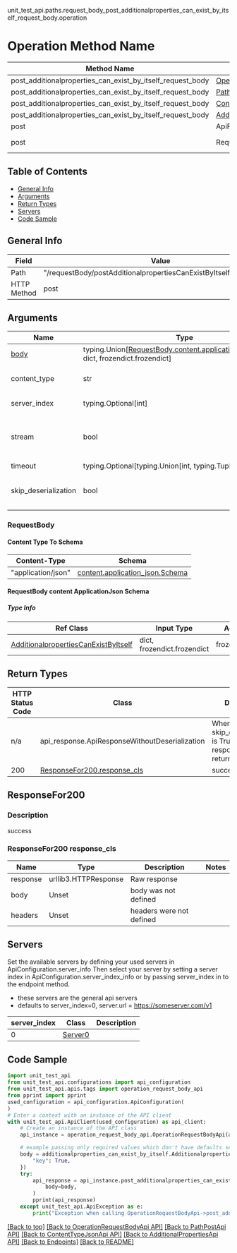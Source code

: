 unit_test_api.paths.request_body_post_additionalproperties_can_exist_by_itself_request_body.operation
# Operation Method Name

| Method Name | Api Class | Notes |
| ----------- | --------- | ----- |
| post_additionalproperties_can_exist_by_itself_request_body | [OperationRequestBodyApi](../../apis/tags/operation_request_body_api.md) | This api is only for tag=operation.requestBody |
| post_additionalproperties_can_exist_by_itself_request_body | [PathPostApi](../../apis/tags/path_post_api.md) | This api is only for tag=path.post |
| post_additionalproperties_can_exist_by_itself_request_body | [ContentTypeJsonApi](../../apis/tags/content_type_json_api.md) | This api is only for tag=contentType_json |
| post_additionalproperties_can_exist_by_itself_request_body | [AdditionalPropertiesApi](../../apis/tags/additional_properties_api.md) | This api is only for tag=additionalProperties |
| post | ApiForPost | This api is only for this endpoint |
| post | RequestBodyPostAdditionalpropertiesCanExistByItselfRequestBody | This api is only for path=/requestBody/postAdditionalpropertiesCanExistByItselfRequestBody |

## Table of Contents
- [General Info](#general-info)
- [Arguments](#arguments)
- [Return Types](#return-types)
- [Servers](#servers)
- [Code Sample](#code-sample)

## General Info
| Field | Value |
| ----- | ----- |
| Path | "/requestBody/postAdditionalpropertiesCanExistByItselfRequestBody" |
| HTTP Method | post |

## Arguments

Name | Type | Description  | Notes
------------- | ------------- | ------------- | -------------
[body](#requestbody) | typing.Union[[RequestBody.content.application_json.schema](#RequestBody-content-applicationjson-schema), dict, frozendict.frozendict] | required |
content_type | str | optional, default is 'application/json' | Selects the schema and serialization of the request body
server_index | typing.Optional[int] | default is None | Allows one to select a different [server](#servers). If not None, must be one of [0]
stream | bool | default is False | if True then the response.content will be streamed and loaded from a file like object. When downloading a file, set this to True to force the code to deserialize the content to a FileSchema file
timeout | typing.Optional[typing.Union[int, typing.Tuple]] | default is None | the timeout used by the rest client
skip_deserialization | bool | default is False | when True, headers and body will be unset and an instance of api_response.ApiResponseWithoutDeserialization will be returned

### RequestBody

#### Content Type To Schema
Content-Type | Schema
------------ | -------
"application/json" | [content.application_json.Schema](#requestbody-content-applicationjson-schema)

#### RequestBody content ApplicationJson Schema

##### Type Info
Ref Class | Input Type | Accessed Type | Description
--------- | ---------- | ------------- | ------------
[AdditionalpropertiesCanExistByItself](../../components/schema/additionalproperties_can_exist_by_itself.md) | dict, frozendict.frozendict | frozendict.frozendict |

## Return Types

HTTP Status Code | Class | Description
------------- | ------------- | -------------
n/a | api_response.ApiResponseWithoutDeserialization | When skip_deserialization is True this response is returned
200 | [ResponseFor200.response_cls](#responsefor200-response_cls) | success

## ResponseFor200

### Description
success

### ResponseFor200 response_cls
Name | Type | Description  | Notes
------------- | ------------- | ------------- | -------------
response | urllib3.HTTPResponse | Raw response |
body | Unset | body was not defined |
headers | Unset | headers were not defined |

## Servers

Set the available servers by defining your used servers in ApiConfiguration.server_info
Then select your server by setting a server index in ApiConfiguration.server_index_info or by
passing server_index in to the endpoint method.
- these servers are the general api servers
- defaults to server_index=0, server.url = https://someserver.com/v1

server_index | Class | Description
------------ | ----- | ------------
0 | [Server0](../../servers/server_0.md) |

## Code Sample

```python
import unit_test_api
from unit_test_api.configurations import api_configuration
from unit_test_api.apis.tags import operation_request_body_api
from pprint import pprint
used_configuration = api_configuration.ApiConfiguration(
)
# Enter a context with an instance of the API client
with unit_test_api.ApiClient(used_configuration) as api_client:
    # Create an instance of the API class
    api_instance = operation_request_body_api.OperationRequestBodyApi(api_client)

    # example passing only required values which don't have defaults set
    body = additionalproperties_can_exist_by_itself.AdditionalpropertiesCanExistByItself({
        "key": True,
    })
    try:
        api_response = api_instance.post_additionalproperties_can_exist_by_itself_request_body(
            body=body,
        )
        pprint(api_response)
    except unit_test_api.ApiException as e:
        print("Exception when calling OperationRequestBodyApi->post_additionalproperties_can_exist_by_itself_request_body: %s\n" % e)
```

[[Back to top]](#top)
[[Back to OperationRequestBodyApi API]](../../apis/tags/operation_request_body_api.md)
[[Back to PathPostApi API]](../../apis/tags/path_post_api.md)
[[Back to ContentTypeJsonApi API]](../../apis/tags/content_type_json_api.md)
[[Back to AdditionalPropertiesApi API]](../../apis/tags/additional_properties_api.md)
[[Back to Endpoints]](../../../README.md#Endpoints) [[Back to README]](../../../README.md)